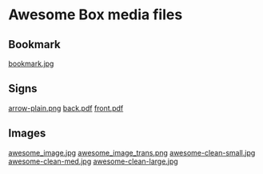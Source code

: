# Awesome Box media files

## Bookmark
[bookmark.jpg]()

## Signs
[arrow-plain.png]()
[back.pdf]()
[front.pdf]()

## Images
[awesome_image.jpg]()
[awesome_image_trans.png]()
[awesome-clean-small.jpg]()
[awesome-clean-med.jpg]()
[awesome-clean-large.jpg]()